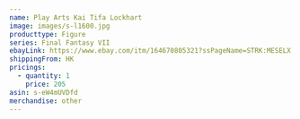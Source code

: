 ```yaml
---
name: Play Arts Kai Tifa Lockhart
image: images/s-l1600.jpg
producttype: Figure
series: Final Fantasy VII
ebayLink: https://www.ebay.com/itm/164670805321?ssPageName=STRK:MESELX:IT&_trksid=p3984.m1555.l2649
shippingFrom: HK
pricings:
  - quantity: 1
    price: 205
asin: s-eW4mUVDfd
merchandise: other
---
```

